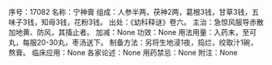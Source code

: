 序号：17082
名称：宁神膏
组成：人参半两，茯神2两，葛根3钱，甘草3钱，五味子3钱，知母3钱，花粉3钱。
出处：《幼科释谜》卷六。
主治：急惊风服导赤散加地黄、防风，其搐止者。
加减：None
功效：None
用法用量：入药末，至可丸，每服20-30丸，枣汤送下。
制备方法：另将生地浸1夜，捣烂，绞取汁1碗，熬膏。
临床应用：None
各家论述：None
用药禁忌：None
附注：None
